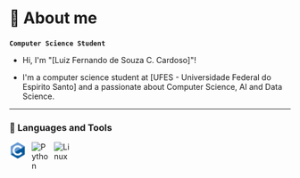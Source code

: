 # 🌱 About me

**`Computer Science Student`**

- Hi, I'm "[Luiz Fernando de Souza C. Cardoso]"!

- I'm a computer science student at [UFES - Universidade Federal do Espirito Santo] and a passionate about Computer Science, AI and Data Science.


---

### 🧰 Languages and Tools

<img align="left" alt="C" width="30px" style="padding-right:10px;" src="https://raw.githubusercontent.com/devicons/devicon/55609aa5bd817ff167afce0d965585c92040787a/icons/c/c-original.svg" />
<img align="left" alt="Python" width="30px" style="padding-right:10px;" src="https://cdn.jsdelivr.net/gh/devicons/devicon/icons/python/python-plain.svg" />
<img align="left" alt="Linux" width="30px" style="padding-right:10px;" src="https://cdn.jsdelivr.net/gh/devicons/devicon/icons/linux/linux-original.svg" />


